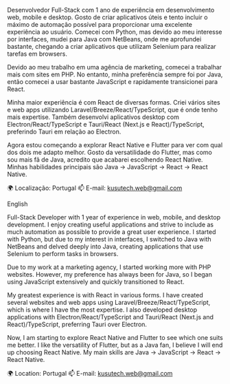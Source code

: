 Desenvolvedor Full-Stack com 1 ano de experiência em desenvolvimento web, mobile e desktop. Gosto de criar aplicativos úteis e tento incluir o máximo de automação possível para proporcionar uma excelente experiência ao usuário. Comecei com Python, mas devido ao meu interesse por interfaces, mudei para Java com NetBeans, onde me aprofundei bastante, chegando a criar aplicativos que utilizam Selenium para realizar tarefas em browsers.

Devido ao meu trabalho em uma agência de marketing, comecei a trabalhar mais com sites em PHP. No entanto, minha preferência sempre foi por Java, então comecei a usar bastante JavaScript e rapidamente transicionei para React.

Minha maior experiência é com React de diversas formas. Criei vários sites e web apps utilizando Laravel/Breeze/React/TypeScript, que é onde tenho mais expertise. Também desenvolvi aplicativos desktop com Electron/React/TypeScript e Tauri/React (Next.js e React)/TypeScript, preferindo Tauri em relação ao Electron.

Agora estou começando a explorar React Native e Flutter para ver com qual dos dois me adapto melhor. Gosto da versatilidade do Flutter, mas como sou mais fã de Java, acredito que acabarei escolhendo React Native. Minhas habilidades principais são Java -> JavaScript -> React -> React Native.

🌍 Localização: Portugal
📫 E-mail: kusutech.web@gmail.com

English

Full-Stack Developer with 1 year of experience in web, mobile, and desktop development. I enjoy creating useful applications and strive to include as much automation as possible to provide a great user experience. I started with Python, but due to my interest in interfaces, I switched to Java with NetBeans and delved deeply into Java, creating applications that use Selenium to perform tasks in browsers.

Due to my work at a marketing agency, I started working more with PHP websites. However, my preference has always been for Java, so I began using JavaScript extensively and quickly transitioned to React.

My greatest experience is with React in various forms. I have created several websites and web apps using Laravel/Breeze/React/TypeScript, which is where I have the most expertise. I also developed desktop applications with Electron/React/TypeScript and Tauri/React (Next.js and React)/TypeScript, preferring Tauri over Electron.

Now, I am starting to explore React Native and Flutter to see which one suits me better. I like the versatility of Flutter, but as a Java fan, I believe I will end up choosing React Native. My main skills are Java -> JavaScript -> React -> React Native.

🌍 Location: Portugal
📫 E-mail: kusutech.web@gmail.com
